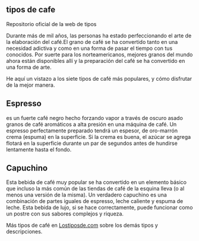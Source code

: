 ## tipos de cafe
Repositorio oficial de la web de tipos

Durante más de mil años, las personas ha estado perfeccionando el arte de la elaboración del café.El grano de café se ha convertido tanto en una necesidad adictiva y como en una forma de pasar el tiempo con tus conocidos. Por suerte para los norteamericanos, mejores granos del mundo ahora están disponibles allí y la preparación del café se ha convertido en una forma de arte.

He aquí un vistazo a los siete tipos de café más populares, y cómo disfrutar de la mejor manera.

## Espresso
es un fuerte café negro hecho forzando vapor a través de oscuro asado granos de café aromáticos a alta presión en una máquina de café. Un espresso perfectamente preparado tendrá un espesor, de oro-marrón crema (espuma) en la superficie. Si la crema es buena, el azúcar se agrega flotará en la superficie durante un par de segundos antes de hundirse lentamente hasta el fondo.

## Capuchino
Esta bebida de café muy popular se ha convertido en un elemento básico que incluso la más común de las tiendas de café de la esquina lleva (o al menos una versión de la misma). Un verdadero capuchino es una combinación de partes iguales de espresso, leche caliente y espuma de leche. Esta bebida de lujo, si se hace correctamente, puede funcionar como un postre con sus sabores complejos y riqueza.

Más tipos de café en <a href="http://lostiposde.com">Lostiposde.com</a> sobre los demás tipos y descripciones.
